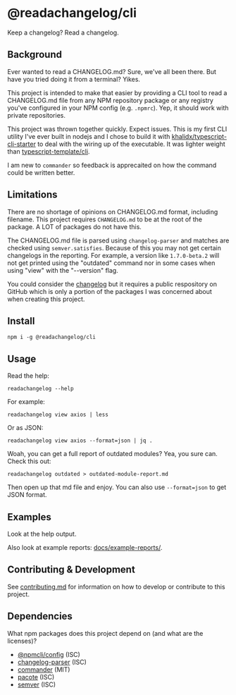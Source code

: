 # @readachangelog/cli

Keep a changelog? Read a changelog.

## Background

Ever wanted to read a CHANGELOG.md? Sure, we've all been there. But have you tried doing it from a terminal? Yikes.

This project is intended to make that easier by providing a CLI tool to read a CHANGELOG.md file from any NPM repository package or any registry you've configured in your NPM config (e.g. `.npmrc`). Yep, it should work with private repositories.

This project was thrown together quickly. Expect issues. This is my first CLI utility I've ever built in nodejs and I chose to build it with [khalidx/typescript-cli-starter](https://github.com/khalidx/typescript-cli-starter) to deal with the wiring up of the executable. It was lighter weight than [typescript-template/cli](https://www.npmjs.com/package/@typescript-template/cli).

I am new to `commander` so feedback is apprecaited on how the command could be written better.

## Limitations

There are no shortage of opinions on CHANGELOG.md format, including filename. This project requires `CHANGELOG.md` to be at the root of the package. A LOT of packages do not have this.

The CHANGELOG.md file is parsed using `changelog-parser` and matches are checked using `semver.satisfies`. Because of this you may not get certain changelogs in the reporting. For example, a version like `1.7.0-beta.2` will not get printed using the "outdated" command nor in some cases when using "view" with the "--version" flag.

You could consider the [changelog](https://www.npmjs.com/package/changelog) but it requires a public respository on GitHub which is only a portion of the packages I was concerned about when creating this project.

## Install

```
npm i -g @readachangelog/cli
```

## Usage

Read the help:

```
readachangelog --help
```

For example:

```
readachangelog view axios | less
```

Or as JSON:

```
readachangelog view axios --format=json | jq .
```

Woah, you can get a full report of outdated modules? Yea, you sure can. Check this out:

```
readachangelog outdated > outdated-module-report.md
```

Then open up that md file and enjoy. You can also use `--format=json` to get JSON format.

## Examples

Look at the help output.

Also look at example reports: [docs/example-reports/](https://github.com/josephdpurcell/readachangelog/tree/main/docs/example-reports).

## Contributing & Development

See [contributing.md](https://github.com/josephdpurcell/readachangelog/blob/main/CONTRIBUTING.md) for information on how to develop or contribute to this project.

## Dependencies

What npm packages does this project depend on (and what are the licenses)?

- [@npmcli/config](https://www.npmjs.com/package/@npmcli/config) (ISC)
- [changelog-parser](https://www.npmjs.com/package/changelog-parser) (ISC)
- [commander](https://www.npmjs.com/package/commander) (MIT)
- [pacote](https://www.npmjs.com/package/pacote) (ISC)
- [semver](https://www.npmjs.com/package/semver) (ISC)
